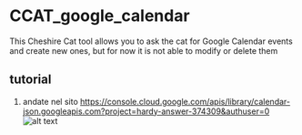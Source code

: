 # CCAT_google_calendar
This Cheshire Cat tool allows you to ask the cat for Google Calendar events and create new ones, but for now it is not able to modify or delete them

## tutorial
1) andate nel sito https://console.cloud.google.com/apis/library/calendar-json.googleapis.com?project=hardy-answer-374309&authuser=0
![alt text](https://github.com/AndreaPesce2002/CCAT_google_calendar/img/blob/main/logo.jpg)